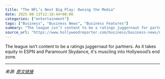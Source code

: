 ```yaml
---
title: "The NFL’s Next Big Play: Owning the Media"
date: 2025-08-13T12:18:44+08:00
categories: ["entertainment"]
tags: ["Business", "Business News", "Business Features"]
summary: "The league isn’t content to be a ratings juggernaut for partners. As it takes equity in ESPN and Paramount Skydance, it's muscling into Hollywood’s end zone."
source_url: "https://www.hollywoodreporter.com/business/business-news/nfl-media-owner-paramount-espn-1236343136/"
---
```


The league isn’t content to be a ratings juggernaut for partners. As it takes equity in ESPN and Paramount Skydance, it's muscling into Hollywood’s end zone.

---

*来源: [原文链接](https://www.hollywoodreporter.com/business/business-news/nfl-media-owner-paramount-espn-1236343136/)*
